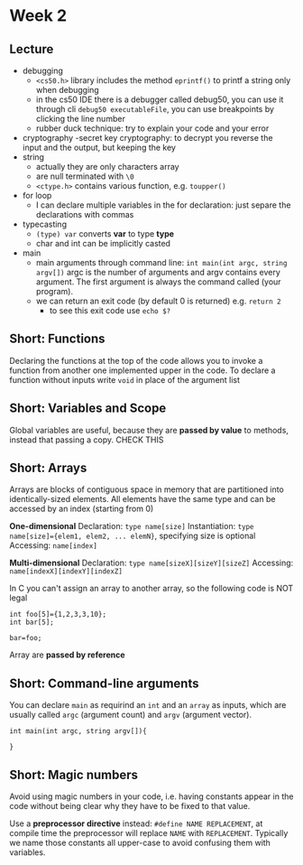 # Week 2
<!-- toc -->
## Lecture
- debugging
    - `<cs50.h>` library includes the method `eprintf()` to printf a string only when debugging
    - in the cs50 IDE there is a debugger called debug50, you can use it through cli `debug50 executableFile`, you can use breakpoints by clicking the line number
    - rubber duck technique: try to explain your code and your error
- cryptography
    -secret key cryptography: to decrypt you reverse the input and the output, but keeping the key
- string
    - actually they are only characters array
    - are null terminated with `\0`
    - `<ctype.h>` contains various function, e.g. `toupper()`
- for loop
    - I can declare multiple variables in the for declaration: just separe the declarations with commas
- typecasting
    - `(type) var` converts **var** to type **type**
    - char and int can be implicitly casted
- main
    - main arguments through command line: `int main(int argc, string argv[])` argc is the number of arguments and argv contains every argument. The first argument is always the command called (your program).
   - we can return an exit code (by default 0 is returned) e.g. `return 2`
       - to see this exit code use `echo $?`
       
## Short: Functions
Declaring the functions at the top of the code allows you to invoke a function from another one implemented upper in the code.
To declare a function without inputs write `void` in place of the argument list

## Short: Variables and Scope
Global variables are useful, because they are **passed by value** to methods, instead that passing a copy. CHECK THIS

## Short: Arrays
Arrays are blocks of contiguous space in memory that are partitioned into identically-sized elements. All elements have the same type and can be accessed by an index (starting from 0)

**One-dimensional**
Declaration: `type name[size]`
Instantiation: `type name[size]={elem1, elem2, ... elemN}`, specifying size is optional
Accessing: `name[index]`

**Multi-dimensional**
Declaration: `type name[sizeX][sizeY][sizeZ]`
Accessing: `name[indexX][indexY][indexZ]`

In C you can't assign an array to another array, so the following code is NOT legal
```
int foo[5]={1,2,3,3,10};
int bar[5];

bar=foo;
```

Array are **passed by reference**

## Short: Command-line arguments
You can declare `main` as requirind an `int` and an `array` as inputs, which are usually called `argc` (argument count) and `argv` (argument vector).

```
int main(int argc, string argv[]){

}
```

## Short: Magic numbers
Avoid using magic numbers in your code, i.e. having constants appear in the code without being clear why they have to be fixed to that value.

Use a **preprocessor directive** instead: `#define NAME REPLACEMENT`, at compile time the preprocessor will replace `NAME` with `REPLACEMENT`. Typically we name those constants all upper-case to avoid confusing them with variables.